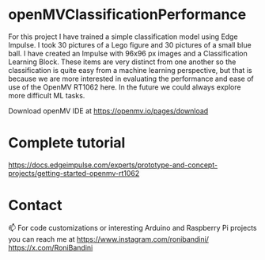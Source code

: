 # openMVClassificationPerformance
For this project I have trained a simple classification model using Edge Impulse. I took 30 pictures of a Lego figure and 30 pictures of a small blue ball. I have created an Impulse with 96x96 px images and a Classification Learning Block. These items are very distinct from one another so the classification is quite easy from a machine learning perspective, but that is because we are more interested in evaluating the performance and ease of use of the OpenMV RT1062 here. In the future we could always explore more difficult ML tasks.

Download openMV IDE at https://openmv.io/pages/download

# Complete tutorial
https://docs.edgeimpulse.com/experts/prototype-and-concept-projects/getting-started-openmv-rt1062


# Contact 
📫 For code customizations or interesting Arduino and Raspberry Pi projects you can reach me at 
https://www.instagram.com/ronibandini/
https://x.com/RoniBandini
